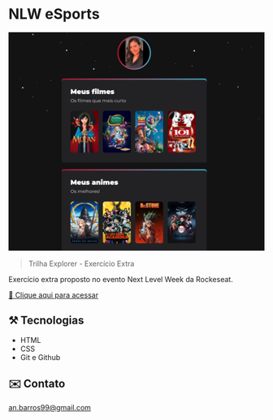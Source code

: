 # NLW eSports

![preview](./github/preview.png)

> Trilha Explorer - Exercício Extra

Exercício extra proposto no evento Next Level Week da Rockeseat.

[🔗 Clique aqui para acessar](https://andrezabarros.github.io/NLWEsportsExercicioExtra/)


## ⚒️ Tecnologias

- HTML
- CSS
- Git e Github

## ✉️ Contato

an.barros99@gmail.com